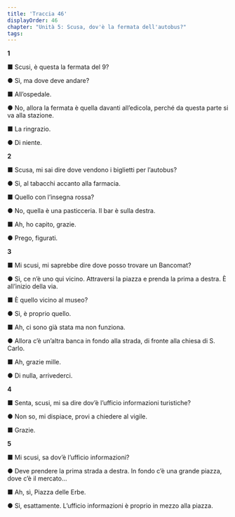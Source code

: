 ```yaml
---
title: 'Traccia 46'
displayOrder: 46
chapter: "Unità 5: Scusa, dov'è la fermata dell'autobus?"
tags:
---
```


**1**

■ Scusi, è questa la fermata del 9?

● Sì, ma dove deve andare?

■ All’ospedale.

● No, allora la fermata è quella davanti all’edicola, perché da questa parte si va alla stazione.

■ La ringrazio.

● Di niente.

**2**

■ Scusa, mi sai dire dove vendono i biglietti per l’autobus?

● Sì, al tabacchi accanto alla farmacia.

■ Quello con l’insegna rossa?

● No, quella è una pasticceria. Il bar è sulla destra.

■ Ah, ho capito, grazie.

● Prego, figurati.

**3**

■ Mi scusi, mi saprebbe dire dove posso trovare un Bancomat?

● Sì, ce n’è uno qui vicino. Attraversi la piazza e prenda la prima a destra. È all’inizio della via.

■ È quello vicino al museo?

● Sì, è proprio quello.

■ Ah, ci sono già stata ma non funziona.

● Allora c’è un’altra banca in fondo alla strada, di fronte alla chiesa di S. Carlo.

■ Ah, grazie mille.

● Di nulla, arrivederci.

**4**

■ Senta, scusi, mi sa dire dov’è l’ufficio informazioni turistiche?

● Non so, mi dispiace, provi a chiedere al vigile.

■ Grazie.

**5**

■ Mi scusi, sa dov’è l’ufficio informazioni?

● Deve prendere la prima strada a destra. In fondo c’è una grande piazza, dove c’è il mercato...

■ Ah, sì, Piazza delle Erbe.

● Sì, esattamente. L’ufficio informazioni è proprio in mezzo alla piazza.
